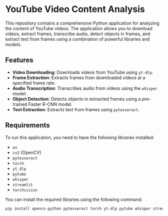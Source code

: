 # YouTube Video Content Analysis

This repository contains a comprehensive Python application for analyzing the content of YouTube videos. The application allows you to download videos, extract frames, transcribe audio, detect objects in frames, and extract text from frames using a combination of powerful libraries and models.

## Features

- **Video Downloading**: Downloads videos from YouTube using `yt-dlp`.
- **Frame Extraction**: Extracts frames from downloaded videos at a specified frame rate.
- **Audio Transcription**: Transcribes audio from videos using the `whisper` model.
- **Object Detection**: Detects objects in extracted frames using a pre-trained Faster R-CNN model.
- **Text Extraction**: Extracts text from frames using `pytesseract`.

## Requirements

To run this application, you need to have the following libraries installed:

- `os`
- `cv2` (OpenCV)
- `pytesseract`
- `torch`
- `yt_dlp`
- `pytube`
- `whisper`
- `streamlit`
- `torchvision`

You can install the required libraries using the following command:

```bash
pip install opencv-python pytesseract torch yt-dlp pytube whisper streamlit torchvision

